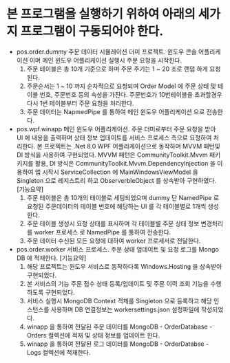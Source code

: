 # 본 프로그램을 실행하기 위하여 아래의 세가지 프로그램이 구동되어야 한다.

- pos.order.dummy
  주문 데이터 시뮬레이션 더미 프로젝트. 윈도우 콘솔 어플리케이션 이며 메인 윈도우 어플리케이션 실행시 주문 요청을 시작한다.
    1. 주문 테이블은 총 10개 기준으로 하며 주문 주기는 1 ~ 20 초로 랜덤 하게 요청된다.
    2. 주문순서는 1 ~ 10 까지 순차적으로 요청되며 Order Model 에 주문 상태 및 테이블 번호, 주문번호 등의 속성을 가진다. 주문번호가 10번테이블을 초과할경우 다시 1번 테이블부터 주문 요청을 처리한다.
    3. 주문 데이터는 NapmedPipe 를 통하여 메인 윈도우 어플리케이션 으로 전송한다.
- pos.wpf.winapp
  메인 윈도우 어플리케이션. 주문 더미로부터 주문 요청을 받아 UI 에  내용을 출력하며 상태 정보 업데이트를 서비스 프로세스 측으로 요청하여 처리한다.
  본 프로젝트는 .Net 8.0 WPF 어플리케이션으로 동작하며 MVVM 패턴및 DI 방식을 사용하여 구현되었다. MVVM 패턴은 CommunityToolkit.Mvvm 패키키지를 활용, DI 방식은 CommunityToolkit.Mvvm.DependencyInjection 을 이용하여 앱 시작시 ServiceCollection 에 MainWindowsViewModel 을 Singleton 으로 레지스트리 하고 ObserverbleObject 를 상속받아 구현하였다.
    [기능요약]
    1. 주문 테이블은 총 10개의 테이블로 세팅되었으며 dummy 단 NamedPipe 로 요청된 주문데이터의 테이블 번호에 해당하는 UI 를 각 테이블별로 1개씩 생성한다.
    2. 주문 테이블 생성시 요청 상태를 표시하며 각 테이블별 주문 상태 정보 변경처리를 worker 프로세스 로 NamedPipe 를 통하여 전송한다.
    3. 주문 데이터 수신된 모든 요청에 대하여 worker 프로세서로 전달한다. 
- pos.order.worker
  서비스 프로세스. 주문 상태 업데이트 및 요청 로그를 Mongo DB 에 적재한다.
    [기능요약]
    1. 해당 프로젝트는 윈도우 서비스로 동작하다록 Windows.Hosting 을 상속받아 구현되었다.
    2. 본 서비스의 기능 주문 접수 상태 등록/업데이트 및 주문 이력 조회 기능을 수행하도록 구현되었다.
    3. 서비스 실행시 MongoDB Context 객체를 Singleton 으로 등록하고 해당 인스턴스를 사용하며 DB 연결정보는 workersettings.json 설정파일에 작성되었다.
    4. winapp 을 통하여 전달된 주문 데이터를 MongoDB - OrderDatabase - Orders 컬렉션에 적재 및 상태 정보를 업데이트 한다.
    5. winapp 을 통하여 전달된 로그 데이터를 MongoDB - OrderDatabse - Logs 컬렉션에 적재한다.
 
